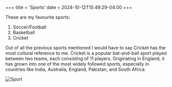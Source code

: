 +++
title = 'Sports'
date = 2024-10-12T15:49:29-04:00
+++


These are my favourite sports:

1. Soccer/Football
2. Basketball
3. Cricket

Out of all the previous sports mentioned I would have to say Cricket has the most cultural reference to me. Cricket is a popular bat-and-ball sport played between two teams, each consisting of 11 players. Originating in England, it has grown into one of the most widely followed sports, especially in countries like India, Australia, England, Pakistan, and South Africa.

![Sport](/2pic.png)
